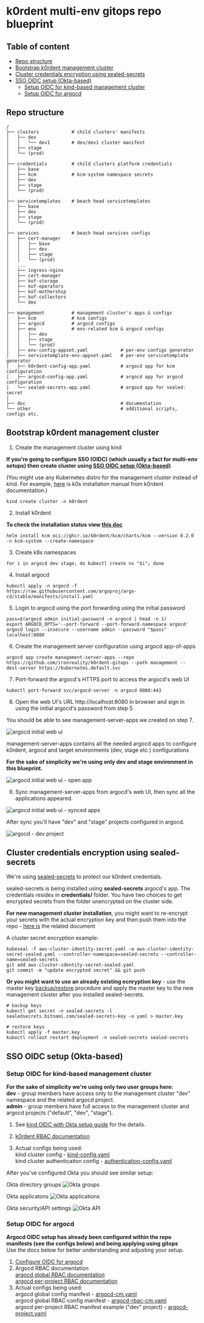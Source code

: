 # k0rdent multi-env gitops repo blueprint

## Table of content

<!-- toc -->

- [Repo structure](#repo-structure)
- [Bootstrap k0rdent management cluster](#bootstrap-k0rdent-management-cluster)
- [Cluster credentials encryption using sealed-secrets](#cluster-credentials-encryption-using-sealed-secrets)
- [SSO OIDC setup (Okta-based)](#sso-oidc-setup-okta-based)
  * [Setup OIDC for kind-based management cluster](#setup-oidc-for-kind-based-management-cluster)
  * [Setup OIDC for argocd](#setup-oidc-for-argocd)

<!-- tocstop -->

## Repo structure
```
/
├── clusters            # child clusters' manifests
│   ├── dev             
│   │   └── dev1        # dev/dev1 cluster manifest
│   ├── stage
│   └── (prod)
│       
├── credentials         # child clusters platform credentials
│   ├── base 
│   ├── kcm             # kcm-system namespace secrets
│   ├── dev
│   ├── stage
│   └── (prod)
│       
├── servicetemplates    # beach head servicetemplates
│   ├── base 
│   ├── dev
│   ├── stage
│   └── (prod)
│       
├── services            # beach head services configs
│   ├── cert-manager
│   │   ├── base
│   │   ├── dev
│   │   ├── stage
│   │   └── (prod)
│   ...    
│   ├── ingress-nginx
│   ├── cert-manager
│   ├── kof-storage
│   ├── kof-operators
│   ├── kof-mothership
│   ├── kof-collectors
│   └── dex
│       
├── management          # management cluster's apps & configs
│   ├── kcm             # kcm configs
│   ├── argocd          # argocd configs
│   ├── env             # env-related kcm & argocd configs
│   │   ├── dev
│   │   ├── stage
│   │   └── (prod)
│   ├── env-config-appset.yaml            # per-env configs generator
│   ├── servicetemplate-env-appset.yaml   # per-env servicetemplate generator
│   ├── k0rdent-config-app.yaml           # argocd app for kcm configuration
│   ├── argocd-config-app.yaml            # argocd app for argocd configuration
│   └── sealed-secrets-app.yaml           # argocd app for sealed-secret
│       
├── doc                                   # documentation
└── other                                 # additional scripts, configs etc.
```

## Bootstrap k0rdent management cluster

1. Create the management cluster using kind

**If you're going to configure SSO (OIDC) (which usually a fact for multi-env setups) then create cluster using [SSO OIDC setup (Okta-based)](#sso-oidc-setup-okta-based)**

(You might use any Kubernetes distro for the management cluster instead of kind. For example, [here](https://docs.k0rdent.io/v0.2.0/quickstarts/quickstart-1-mgmt-node-and-cluster/#install-a-single-node-k0s-cluster-locally-as-the-management-cluster) is k0s installation manual from k0rdent documentation.)
```console
kind create cluster -n k0rdent
```

2. Install k0rdent

**To check the installation status view [this doc](https://docs.k0rdent.io/v0.2.0/quickstarts/quickstart-1-mgmt-node-and-cluster/#install-k0rdent)**
```console
helm install kcm oci://ghcr.io/k0rdent/kcm/charts/kcm --version 0.2.0 -n kcm-system --create-namespace
```

3. Create k8s namespaces
```console
for i in argocd dev stage; do kubectl create ns "$i"; done
```

4. Install argocd
```console
kubectl apply -n argocd -f https://raw.githubusercontent.com/argoproj/argo-cd/stable/manifests/install.yaml
```

5. Login to argocd using the port forwarding using the initial password
```console
pass=$(argocd admin initial-password -n argocd | head -n 1)
export ARGOCD_OPTS='--port-forward --port-forward-namespace argocd'
argocd login --insecure --username admin --password "$pass" localhost:8080
```

6. Create the management server configuration using argocd app-of-apps
```console
argocd app create management-server-apps --repo https://github.com/ironreality/k0rdent-gitops --path management --dest-server https://kubernetes.default.svc
```

7. Port-forward the argocd's HTTPS port to access the argocd's web UI
```console
kubectl port-forward svc/argocd-server -n argocd 8080:443
```

8. Open the web UI's URL http://localhost:8080 in browser and sign in using the initial argocd's password from step 5

You should be able to see management-server-apps we created on step 7.

![argocd initial web ui](doc/pic/argocd_1.png)


management-server-apps contains all the needed argocd apps to configure k0rdent, argocd and target environments (dev, stage etc.) configurations

**For the sake of simplicity we're using only dev and stage environment in this blueprint.**

![argocd initial web ui - open app](doc/pic/argocd_2.png)


9. Sync management-server-apps from argocd's web UI, then sync all the applications appeared.

![argocd initial web ui - synced apps](doc/pic/argocd_3.png)

After sync you'll have "dev" and "stage" projects configured in argocd.

![argocd - dev project](doc/pic/argocd_4.png)

## Cluster credentials encryption using sealed-secrets

We're using [sealed-secrets](https://github.com/bitnami-labs/sealed-secrets) to protect our k0rdent credentials.

sealed-secrets is being installed using **sealed-secrets** argocd's app.
The credentials resides in **credentials/** folder.
You have two choices to get encrypted secrets from the folder unencrypted on the cluster side.

**For new management cluster installation**, you might want to re-encrypt your secrets with the actual encryption key and then push them into the repo - [here is](https://github.com/bitnami-labs/sealed-secrets?tab=readme-ov-file#how-to-use-kubeseal-if-the-controller-is-not-running-within-the-kube-system-namespace) the related document

A cluster secret encryption example:

```console
kubeseal -f aws-cluster-identity-secret.yaml -w aws-cluster-identity-secret-sealed.yaml --controller-namespace=sealed-secrets --controller-name=sealed-secrets
git add aws-cluster-identity-secret-sealed.yaml
git commit -m "update encrypted secret" && git push
```

**Or you might want to use an already existing ecnryption key** - use the master key [backup/restore](https://github.com/bitnami-labs/sealed-secrets?tab=readme-ov-file#how-can-i-do-a-backup-of-my-sealedsecrets) procedure and apply the master key to the new management cluster after you installed sealed-secrets.

```console
# backup keys
kubectl get secret -n sealed-secrets -l sealedsecrets.bitnami.com/sealed-secrets-key -o yaml > master.key

# restore keys
kubectl apply -f master.key
kubectl rollout restart deployment -n sealed-secrets sealed-secrets
```


## SSO OIDC setup (Okta-based)

### Setup OIDC for kind-based management cluster

**For the sake of simplicity we're using only two user groups here:**<br>
  **dev** - group members have access only to the management cluster "dev" namespace and the related argocd project.<br>
  **admin** - group members have full access to the management cluster and argocd projects ("default", "dev", "stage").

1. See [kind OIDC with Okta setup guide](https://docs.k0rdent.io/v0.2.0/admin/installation/auth/okta/) for the details.

1. [k0rdent RBAC documentation](https://docs.k0rdent.io/v0.2.0/admin/access/rbac/)

1. Actual configs being used:<br>
kind cluster config - [kind-config.yaml](./other/kind-config.yaml)<br>
kind cluster authenticaiton config - [authentication-config.yaml](./other/authentication-config.yaml)

After you've configured Okta you should see similar setup:

Okta directory groups
![Okta groups](./doc/pic/okta_1.png)

Okta applicatons
![Okta applications](./doc/pic/okta_2.png)

Okta security/API settings
![Okta API](./doc/pic/okta_3.png)


### Setup OIDC for argocd

**Argocd OIDC setup has already been configured within the repo manifests (see the configs below) and being applying using gitops**<br>
Use the docs below for better understanding and adjusting your setup.

1. [Configure OIDC for argocd](https://argo-cd.readthedocs.io/en/stable/operator-manual/user-management/#existing-oidc-provider)
1. Argocd RBAC documentation<br>
[argocd global RBAC documentation](https://argo-cd.readthedocs.io/en/stable/operator-manual/rbac/)<br>
[argocd per-project RBAC documentation](https://argo-cd.readthedocs.io/en/stable/user-guide/projects/#project-roles)
3. Actual configs being used:<br>
argocd global config manifest - [argocd-cm.yaml](./management/argocd/argocd-cm.yaml)<br>
argocd global RBAC config manifest - [argocd-rbac-cm.yaml](./management/argocd/argocd-rbac-cm.yaml)<br>
argocd per-project RBAC manifest example ("dev" project) - [argocd-project.yaml](./management/env/dev/argocd-project.yaml)
